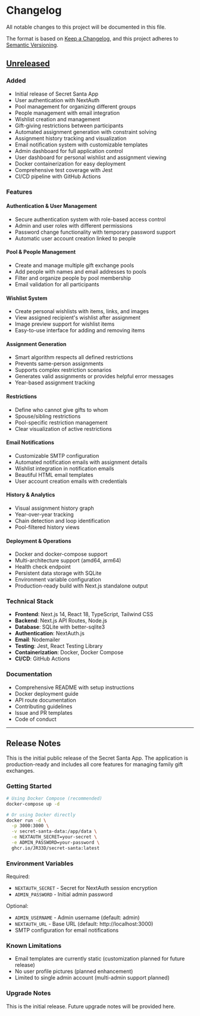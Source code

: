 # Changelog

All notable changes to this project will be documented in this file.

The format is based on [Keep a Changelog](https://keepachangelog.com/en/1.0.0/),
and this project adheres to [Semantic Versioning](https://semver.org/spec/v2.0.0.html).

## [Unreleased]

### Added
- Initial release of Secret Santa App
- User authentication with NextAuth
- Pool management for organizing different groups
- People management with email integration
- Wishlist creation and management
- Gift-giving restrictions between participants
- Automated assignment generation with constraint solving
- Assignment history tracking and visualization
- Email notification system with customizable templates
- Admin dashboard for full application control
- User dashboard for personal wishlist and assignment viewing
- Docker containerization for easy deployment
- Comprehensive test coverage with Jest
- CI/CD pipeline with GitHub Actions

### Features

#### Authentication & User Management
- Secure authentication system with role-based access control
- Admin and user roles with different permissions
- Password change functionality with temporary password support
- Automatic user account creation linked to people

#### Pool & People Management
- Create and manage multiple gift exchange pools
- Add people with names and email addresses to pools
- Filter and organize people by pool membership
- Email validation for all participants

#### Wishlist System
- Create personal wishlists with items, links, and images
- View assigned recipient's wishlist after assignment
- Image preview support for wishlist items
- Easy-to-use interface for adding and removing items

#### Assignment Generation
- Smart algorithm respects all defined restrictions
- Prevents same-person assignments
- Supports complex restriction scenarios
- Generates valid assignments or provides helpful error messages
- Year-based assignment tracking

#### Restrictions
- Define who cannot give gifts to whom
- Spouse/sibling restrictions
- Pool-specific restriction management
- Clear visualization of active restrictions

#### Email Notifications
- Customizable SMTP configuration
- Automated notification emails with assignment details
- Wishlist integration in notification emails
- Beautiful HTML email templates
- User account creation emails with credentials

#### History & Analytics
- Visual assignment history graph
- Year-over-year tracking
- Chain detection and loop identification
- Pool-filtered history views

#### Deployment & Operations
- Docker and docker-compose support
- Multi-architecture support (amd64, arm64)
- Health check endpoint
- Persistent data storage with SQLite
- Environment variable configuration
- Production-ready build with Next.js standalone output

### Technical Stack
- **Frontend**: Next.js 14, React 18, TypeScript, Tailwind CSS
- **Backend**: Next.js API Routes, Node.js
- **Database**: SQLite with better-sqlite3
- **Authentication**: NextAuth.js
- **Email**: Nodemailer
- **Testing**: Jest, React Testing Library
- **Containerization**: Docker, Docker Compose
- **CI/CD**: GitHub Actions

### Documentation
- Comprehensive README with setup instructions
- Docker deployment guide
- API route documentation
- Contributing guidelines
- Issue and PR templates
- Code of conduct

---

## Release Notes

This is the initial public release of the Secret Santa App. The application is production-ready and includes all core features for managing family gift exchanges.

### Getting Started

```bash
# Using Docker Compose (recommended)
docker-compose up -d

# Or using Docker directly
docker run -d \
  -p 3000:3000 \
  -v secret-santa-data:/app/data \
  -e NEXTAUTH_SECRET=your-secret \
  -e ADMIN_PASSWORD=your-password \
  ghcr.io/JR33D/secret-santa:latest
```

### Environment Variables

Required:
- `NEXTAUTH_SECRET` - Secret for NextAuth session encryption
- `ADMIN_PASSWORD` - Initial admin password

Optional:
- `ADMIN_USERNAME` - Admin username (default: admin)
- `NEXTAUTH_URL` - Base URL (default: http://localhost:3000)
- SMTP configuration for email notifications

### Known Limitations

- Email templates are currently static (customization planned for future release)
- No user profile pictures (planned enhancement)
- Limited to single admin account (multi-admin support planned)

### Upgrade Notes

This is the initial release. Future upgrade notes will be provided here.

[unreleased]: https://github.com/JR33D/secret-santa/compare/v1.0.0...HEAD